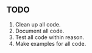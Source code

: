 ## TODO

1. Clean up all code.
2. Document all code.
3. Test all code within reason.
3. Make examples for all code.





